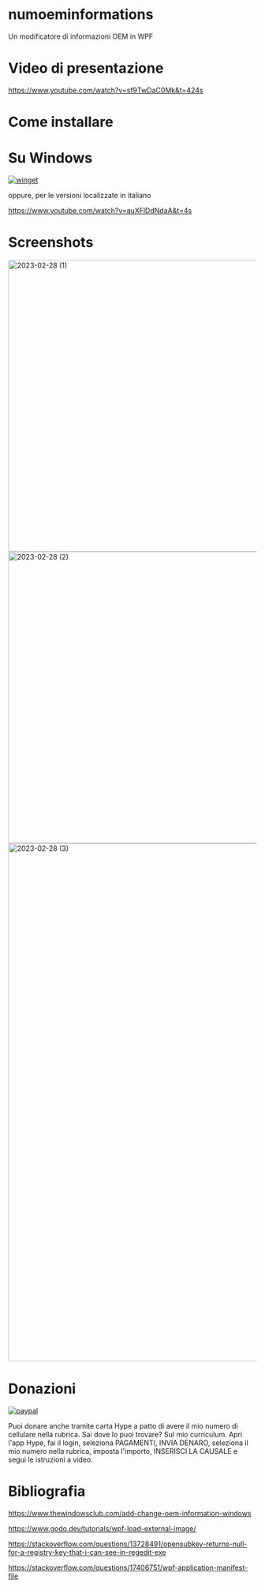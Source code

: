 # numoeminformations
Un modificatore di informazioni OEM in WPF

# Video di presentazione

https://www.youtube.com/watch?v=sf9TwDaC0Mk&t=424s

# Come installare

# Su Windows

[![winget](https://user-images.githubusercontent.com/49786146/159123313-3bdafdd3-5130-4b0d-9003-40618390943a.png)](https://marticliment.com/wingetui/share?pid=GiulioSorrentino.numeronesoeminformations&pname=numerone's%20oem%20information&psource=Winget:%20winget)

oppure, per le versioni localizzate in italiano

https://www.youtube.com/watch?v=auXFlDdNdaA&t=4s

# Screenshots

<img width="591" alt="2023-02-28 (1)" src="https://user-images.githubusercontent.com/49764967/221957467-a81a5c07-aa94-4723-9ecd-6358673b4088.png">
<img width="591" alt="2023-02-28 (2)" src="https://user-images.githubusercontent.com/49764967/221957475-b7553c7b-8c42-453d-ac42-5a0b6cfd087b.png">
<img width="1050" alt="2023-02-28 (3)" src="https://user-images.githubusercontent.com/49764967/221957477-54fdfb19-7f63-465e-96c9-2ccb958cd6a7.png">


# Donazioni

[![paypal](https://www.paypalobjects.com/it_IT/IT/i/btn/btn_donateCC_LG.gif)](https://www.paypal.com/cgi-bin/webscr?cmd=_s-xclick&hosted_button_id=JZVR4QQFGLR6Q)

Puoi donare anche tramite carta Hype a patto di avere il mio numero di cellulare nella rubrica. Sai dove lo puoi trovare? Sul mio curriculum.
Apri l'app Hype, fai il login, seleziona PAGAMENTI, INVIA DENARO, seleziona il mio numero nella rubrica, imposta l'importo, INSERISCI LA CAUSALE e segui le istruzioni a video.

# Bibliografia

https://www.thewindowsclub.com/add-change-oem-information-windows

https://www.godo.dev/tutorials/wpf-load-external-image/

https://stackoverflow.com/questions/13728491/opensubkey-returns-null-for-a-registry-key-that-i-can-see-in-regedit-exe

https://stackoverflow.com/questions/17406751/wpf-application-manifest-file

